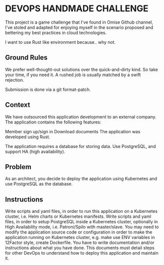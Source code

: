 # DEVOPS HANDMADE CHALLENGE 

This project is a game challenge that I've found in Omise Github channel, I've stoled and adapted for enjoying myself in the scenario proposed and bettering my best practices in cloud technologies. 

I want to use Rust like environment because.. why not.

## Ground Rules
We prefer well-thought-out solutions over the quick-and-dirty kind. So take your time, if you need it. A rushed job is usually matched by a swift rejection.

Submission is done via a git format-patch. 

## Context

We have outsourced this application development to an external company. The application contains the following features:

Member sign up/sign in
Download documents
The application was developed using Rust.

The application requires a database for storing data. Use PostgreSQL, and support HA (high availability).

## Problem

As an architect, you decide to deploy the application using Kubernetes and use PostgreSQL as the database.

## Instructions

Write scripts and yaml files, in order to run this application on a Kubernetes cluster, i.e. Helm charts or Kubernetes manifests.
Write scripts and yaml files, in order to setup PostgreSQL inside a Kubernetes cluster, optionally in High Availability mode, i.e. Patroni/Spilo with master/slave.
You may need to modify the application source code or configuration in order to make the application running on Kubernetes cluster, e.g. make use ENV variables in 12Factor style, create Dockerfile.
You have to write documentation and/or instructions about what you have done. This documents must detail steps for other DevOps to understand how to deploy this application and maintain it.